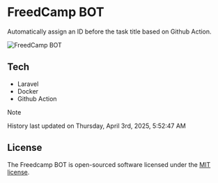 # FreedCamp BOT

Automatically assign an ID before the task title based on Github Action.

![FreedCamp BOT](https://repository-images.githubusercontent.com/737932867/7d34798b-2680-471c-b089-a78a718d3d6a)

## Tech

- Laravel
- Docker
- Github Action

> [!NOTE]  
> History last updated on Thursday, April 3rd, 2025, 5:52:47 AM

## License

The Freedcamp BOT is open-sourced software licensed under the [MIT license](https://opensource.org/licenses/MIT).

